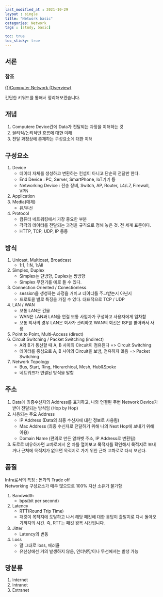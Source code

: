 ```yaml
---
last_modified_at : 2021-10-29
layout : single
title: "Network basic"
categories: Network
tags : [study, basic]

toc: true
toc_sticky: true
---
```

## 서론
### 참조
<a target = '_blank' href='https://www.youtube.com/watch?v=v9IVz5m_SCs&list=PLQFHF6cwEgwPYzMqIzpczc8sYe3VOe6Si'>(1)Computer Network (Overview)</a>

간단한 키워드를 통해서 정리해보겠습니다.

## 개념
1. Computere Device간에 Data가 전달되는 과정을 이해하는 것
2. 물리적/논리적인 흐름에 대한 이해
3. 전달 과정상에 존재하는 구성요소에 대한 이해

## 구성요소
1. Device
    * 데이터 자체를 생성하고 변환하는 컨셉이 아니고 단순히 전달만 한다.
    * End Device : PC, Server, SmartPhone, IoT기기 등
    * Networking Device : 전송 장비, Switch, AP, Router, L4/L7, Firewall, VPN
2. Application
3. Media(매체)
    * 유/무선
4. Protocol
    * 컴퓨터 네트워킹에서 가장 중요한 부분
    * 각각의 데이터를 전달되는 과정을 규칙으로 정해 놓은 것. 전 세계 표준이다.
    * HTTP, TCP, UDP, IP 등등

## 방식
1. Unicast, Multicast, Broadcast
    * 1:1, 1:N, 1:All
2. Simplex, Duplex
    * Simplex는 단방향, Duplex는 쌍방향
    * Simplex 무전기를 예로 들 수 있다.
3. Connection Oriented / Conectionless
    * session을 생성하는 과정을 거치고 데이터를 주고받는지 아닌지
    * 프로토콜 별로 특징을 가질 수 있다. 대표적으로 TCP / UDP
4. LAN / WAN
    * 보통 LAN은 건물
    * WAN은 LAN과 LAN을 연결 보통 사업자가 구성하고 사용자에게 임차함
    * 보통 회사의 경우 LAN은 회사가 관리하고 WAN의 회선은 ISP를 받아와서 사용
5. Point to Point, Multi-Access (direct)
6. Circuit Switching / Packet Switching (indirect)
    * A와 B가 통신할 때 A, B 사이의 Circuit이 점유된다 => Circuit Switching
    * 데이터를 중심으로 A, B 사이의 Circuit을 보냄, 점유하지 않음 => Packet Switching
7. Network Topology
    * Bus, Start, Ring, Hierarchical, Mesh, Hub&Spoke
    * 네트워크가 연결된 방식을 말함

## 주소
1. Data에 최종수신자의 Address를 표기하고, 나와 연결된 주변 Network Device가 받아 전달되는 방식임 (Hop by Hop)
2. 사용되는 주요 Address
    * IP Address (Data의 최종 수신자에 대한 정보로 사용됨)
    * Mac Address (최종 수신자로 전달하기 위해 나의 Next Hop에 보내기 위해 이용)
    * Domain Name (편의로 만든 알파벳 주소, IP Address로 변환됨)
3. 도로로 비유하자면 교차로에서 온 차를 열어보고 목적지를 확인해서 목적지로 보내거나 근처에 목적지가 없으면 목적지로 가기 위한 근처 교차로로 다시 보낸다.

## 품질
Infra로서의 특징 : 돈과의 Trade off  
Networking 구성요소가 매우 많으므로 100% 자산 소유가 불가함
1. Bandwidth
    * bps(bit per second)
2. Latency
    * RTT(Round Trip Time)
    * 패킷이 목적지에 도달하고 나서 해당 패킷에 대한 응답이 출발지로 다시 돌아오기까지의 시간. 즉, RTT는 패킷 왕복 시간입니다.
3. Jitter
    * Latency의 변동
4. Loss
    * 말 그대로 loss, 에러율
    * 유선상에선 거의 발생하지 않음, 인터넷망이나 무선에서는 발생 가능

## 망분류
1. Internet
2. Intranet
3. Extranet
